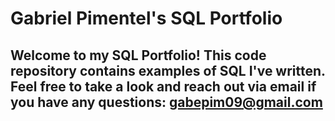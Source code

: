 # Gabriel Pimentel's SQL Portfolio

## Welcome to my SQL Portfolio! This code repository contains examples of SQL I've written. Feel free to take a look and reach out via email if you have any questions: gabepim09@gmail.com
